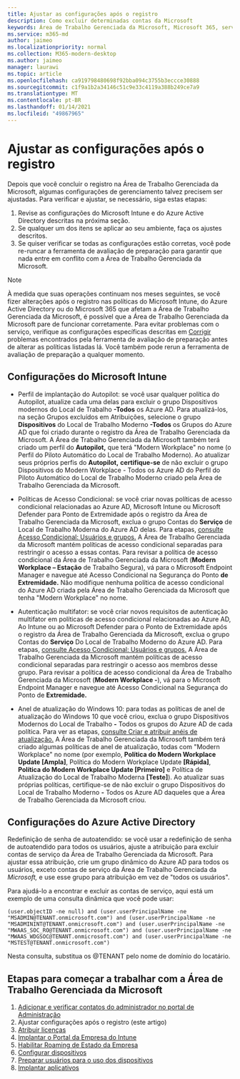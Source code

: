 ```yaml
---
title: Ajustar as configurações após o registro
description: Como excluir determinadas contas da Microsoft
keywords: Área de Trabalho Gerenciada da Microsoft, Microsoft 365, serviço, documentação
ms.service: m365-md
author: jaimeo
ms.localizationpriority: normal
ms.collection: M365-modern-desktop
ms.author: jaimeo
manager: laurawi
ms.topic: article
ms.openlocfilehash: ca919798480698f92bba094c3755b3eccce30888
ms.sourcegitcommit: c1f9a1b2a34146c51c9e33c4119a388b249ce7a9
ms.translationtype: MT
ms.contentlocale: pt-BR
ms.lasthandoff: 01/14/2021
ms.locfileid: "49867965"
---
```

# <a name="adjust-settings-after-enrollment"></a>Ajustar as configurações após o registro

Depois que você concluir o registro na Área de Trabalho Gerenciada da Microsoft, algumas configurações de gerenciamento talvez precisem ser ajustadas. Para verificar e ajustar, se necessário, siga estas etapas:

1. Revise as configurações do Microsoft Intune e do Azure Active Directory descritas na próxima seção.
2. Se qualquer um dos itens se aplicar ao seu ambiente, faça os ajustes descritos.
3. Se quiser verificar se todas as configurações estão corretas, você pode re-runcar a ferramenta de avaliação de preparação para garantir que nada entre em conflito com a Área de Trabalho Gerenciada da Microsoft. [](https://aka.ms/mmdart)

> [!NOTE]
> À medida que suas operações continuam nos meses seguintes, se você fizer alterações após o registro nas políticas do Microsoft Intune, do Azure Active Directory ou do Microsoft 365 que afetam a Área de Trabalho Gerenciada da Microsoft, é possível que a Área de Trabalho Gerenciada da Microsoft pare de funcionar corretamente. Para evitar problemas com o serviço, verifique as configurações específicas descritas em [Corrigir](../get-ready/readiness-assessment-fix.md) problemas encontrados pela ferramenta de avaliação de preparação antes de alterar as políticas listadas lá. Você também pode rerun a ferramenta de avaliação de preparação a qualquer momento.


## <a name="microsoft-intune-settings"></a>Configurações do Microsoft Intune

- Perfil de implantação do Autopilot: se você usar qualquer política do Autopilot, atualize cada uma delas para excluir o grupo Dispositivos modernos do Local de Trabalho **-Todos** os Azure AD. Para atualizá-los, na seção Grupos excluídos em Atribuições, selecione o grupo **Dispositivos** do Local de Trabalho Moderno **-Todos** os Grupos do Azure AD que foi criado durante o registro da Área de Trabalho Gerenciada da Microsoft.  A Área de Trabalho Gerenciada da Microsoft também terá criado um perfil do **Autopilot,** que terá "Modern Workplace" no nome (o Perfil do Piloto Automático do Local de Trabalho Moderno). Ao atualizar seus próprios perfis do  **Autopilot,** **certifique-se** de não excluir o grupo Dispositivos do Modern Workplace - Todos os Azure AD do Perfil do Piloto Automático do Local de Trabalho Moderno criado pela Área de Trabalho Gerenciada da Microsoft.

- Políticas de Acesso Condicional: se você criar novas políticas de acesso condicional relacionadas ao Azure AD, Microsoft Intune ou Microsoft Defender para Ponto de Extremidade após o registro da Área de Trabalho Gerenciada da Microsoft, exclua o grupo Contas do **Serviço** de Local de Trabalho Moderna do Azure AD delas. Para etapas, [consulte Acesso Condicional: Usuários e grupos.](https://docs.microsoft.com/azure/active-directory/conditional-access/concept-conditional-access-users-groups) A Área de Trabalho Gerenciada da Microsoft mantém políticas de acesso condicional separadas para restringir o acesso a essas contas. Para revisar a política de acesso condicional da Área de Trabalho Gerenciada da  Microsoft (**Modern Workplace – Estação** de Trabalho Segura), vá para o Microsoft Endpoint Manager e navegue até Acesso Condicional na Segurança do Ponto **de Extremidade.** Não modifique nenhuma política de acesso condicional do Azure AD criada pela Área de Trabalho Gerenciada da Microsoft que tenha "Modern Workplace" no nome.

- Autenticação multifator: se você criar novos requisitos de autenticação multifator em políticas de acesso condicional relacionadas ao Azure AD, Ao Intune ou ao Microsoft Defender para o Ponto de Extremidade após o registro da Área de Trabalho Gerenciada da Microsoft, exclua o grupo Contas do **Serviço** Do Local de Trabalho Moderno do Azure AD. Para etapas, [consulte Acesso Condicional: Usuários e grupos.](https://docs.microsoft.com/azure/active-directory/conditional-access/concept-conditional-access-users-groups) A Área de Trabalho Gerenciada da Microsoft mantém políticas de acesso condicional separadas para restringir o acesso aos membros desse grupo. Para revisar a política de acesso condicional da Área de Trabalho Gerenciada da Microsoft (**Modern Workplace -**), vá para o Microsoft Endpoint Manager e navegue até Acesso Condicional na Segurança do Ponto de **Extremidade.**  

- Anel de atualização do Windows 10: para todas as políticas de anel de atualização do Windows 10 que você criou, exclua o grupo Dispositivos Modernos do Local de Trabalho **-** Todos os grupos do Azure AD de cada política. Para ver as etapas, [consulte Criar e atribuir anéis de atualização.](https://docs.microsoft.com/mem/intune/protect/windows-10-update-rings#create-and-assign-update-rings) A Área de Trabalho Gerenciada da Microsoft também terá criado algumas políticas de anel de atualização, todas com "Modern Workplace" no nome (por exemplo, **Política do Modern Workplace Update [Ampla]**, Política do Modern Workplace Update **[Rápida]**, **Política do Modern Workplace Update [Primeiro]** e Política de Atualização do Local de Trabalho Moderna **[Teste]**). Ao atualizar suas próprias políticas,  certifique-se de não excluir o grupo Dispositivos do Local de Trabalho Moderno **-** Todos os Azure AD daqueles que a Área de Trabalho Gerenciada da Microsoft criou.


## <a name="azure-active-directory-settings"></a>Configurações do Azure Active Directory

Redefinição de senha de autoatendido: se você usar a redefinição de senha de autoatendido para todos os usuários, ajuste a atribuição para excluir contas de serviço da Área de Trabalho Gerenciada da Microsoft. Para ajustar essa atribuição, crie um grupo dinâmico do Azure AD para todos os usuários, exceto contas de serviço da Área de Trabalho Gerenciada da *Microsoft,* e use esse grupo para atribuição em vez de "todos os usuários".

Para ajudá-lo a encontrar e excluir as contas de serviço, aqui está um exemplo de uma consulta dinâmica que você pode usar:

```Console
(user.objectID -ne null) and (user.userPrincipalName -ne "MSADMIN@TENANT.onmicrosoft.com") and (user.userPrincipalName -ne "MSADMININT@TENANT.onmicrosoft.com") and (user.userPrincipalName -ne "MWAAS_SOC_RO@TENANT.onmicrosoft.com") and (user.userPrincipalName -ne "MWAAS_WDGSOC@TENANT.onmicrosoft.com") and (user.userPrincipalName -ne "MSTEST@TENANT.onmicrosoft.com")
```

Nesta consulta, substitua os @TENANT pelo nome de domínio do locatário.



## <a name="steps-to-get-started-with-microsoft-managed-desktop"></a>Etapas para começar a trabalhar com a Área de Trabalho Gerenciada da Microsoft

1. [Adicionar e verificar contatos do administrador no portal de Administração](add-admin-contacts.md)
2. Ajustar configurações após o registro (este artigo)
3. [Atribuir licenças](assign-licenses.md)
4. [Implantar o Portal da Empresa do Intune](company-portal.md)
5. [Habilitar Roaming de Estado da Empresa](enterprise-state-roaming.md)
6. [Configurar dispositivos](set-up-devices.md)
7. [Preparar usuários para o uso dos dispositivos](get-started-devices.md)
8. [Implantar aplicativos](deploy-apps.md)
